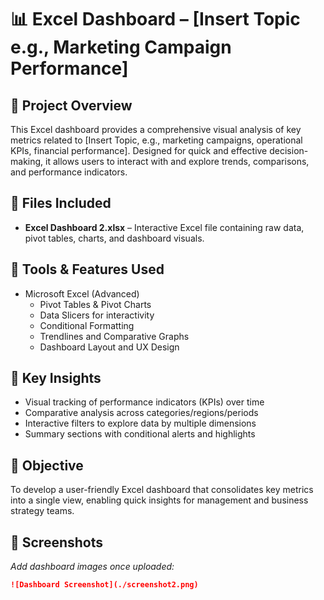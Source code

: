 # 📊 Excel Dashboard – [Insert Topic e.g., Marketing Campaign Performance]

## 📝 Project Overview
This Excel dashboard provides a comprehensive visual analysis of key metrics related to [Insert Topic, e.g., marketing campaigns, operational KPIs, financial performance]. Designed for quick and effective decision-making, it allows users to interact with and explore trends, comparisons, and performance indicators.

## 📁 Files Included
- **Excel Dashboard 2.xlsx** – Interactive Excel file containing raw data, pivot tables, charts, and dashboard visuals.

## 🔧 Tools & Features Used
- Microsoft Excel (Advanced)
  - Pivot Tables & Pivot Charts
  - Data Slicers for interactivity
  - Conditional Formatting
  - Trendlines and Comparative Graphs
  - Dashboard Layout and UX Design

## 📌 Key Insights
- Visual tracking of performance indicators (KPIs) over time  
- Comparative analysis across categories/regions/periods  
- Interactive filters to explore data by multiple dimensions  
- Summary sections with conditional alerts and highlights  

## 🎯 Objective
To develop a user-friendly Excel dashboard that consolidates key metrics into a single view, enabling quick insights for management and business strategy teams.
## 📸 Screenshots
*Add dashboard images once uploaded:*
```markdown
![Dashboard Screenshot](./screenshot2.png)
